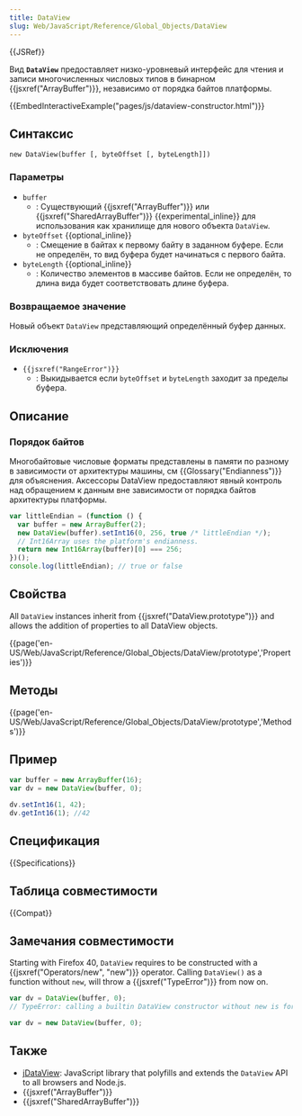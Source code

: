 ```yaml
---
title: DataView
slug: Web/JavaScript/Reference/Global_Objects/DataView
---
```


{{JSRef}}

Вид **`DataView`** предоставляет низко-уровневый интерфейс для чтения и записи многочисленных числовых типов в бинарном {{jsxref("ArrayBuffer")}}, независимо от порядка байтов платформы.

{{EmbedInteractiveExample("pages/js/dataview-constructor.html")}}

## Синтаксис

```
new DataView(buffer [, byteOffset [, byteLength]])
```

### Параметры

- `buffer`
  - : Существующий {{jsxref("ArrayBuffer")}} или {{jsxref("SharedArrayBuffer")}} {{experimental_inline}} для использования как хранилище для нового объекта `DataView`.
- `byteOffset` {{optional_inline}}
  - : Смещение в байтах к первому байту в заданном буфере. Если не определён, то вид буфера будет начинаться с первого байта.
- `byteLength` {{optional_inline}}
  - : Количество элементов в массиве байтов. Если не определён, то длина вида будет соответствовать длине буфера.

### Возвращаемое значение

Новый объект `DataView` представляющий определённый буфер данных.

### Исключения

- `{{jsxref("RangeError")}}`
  - : Выкидывается если `byteOffset` и `byteLength` заходит за пределы буфера.

## Описание

### Порядок байтов

Многобайтовые числовые форматы представлены в памяти по разному в зависимости от архитектуры машины, см {{Glossary("Endianness")}} для объяснения. Аксессоры DataView предоставляют явный контроль над обращением к данным вне зависимости от порядка байтов архитектуры платформы.

```js
var littleEndian = (function () {
  var buffer = new ArrayBuffer(2);
  new DataView(buffer).setInt16(0, 256, true /* littleEndian */);
  // Int16Array uses the platform's endianness.
  return new Int16Array(buffer)[0] === 256;
})();
console.log(littleEndian); // true or false
```

## Свойства

All `DataView` instances inherit from {{jsxref("DataView.prototype")}} and allows the addition of properties to all DataView objects.

{{page('en-US/Web/JavaScript/Reference/Global_Objects/DataView/prototype','Properties')}}

## Методы

{{page('en-US/Web/JavaScript/Reference/Global_Objects/DataView/prototype','Methods')}}

## Пример

```js
var buffer = new ArrayBuffer(16);
var dv = new DataView(buffer, 0);

dv.setInt16(1, 42);
dv.getInt16(1); //42
```

## Спецификация

{{Specifications}}

## Таблица совместимости

{{Compat}}

## Замечания совместимости

Starting with Firefox 40, `DataView` requires to be constructed with a {{jsxref("Operators/new", "new")}} operator. Calling `DataView()` as a function without `new`, will throw a {{jsxref("TypeError")}} from now on.

```js example-bad
var dv = DataView(buffer, 0);
// TypeError: calling a builtin DataView constructor without new is forbidden
```

```js example-good
var dv = new DataView(buffer, 0);
```

## Также

- [jDataView](https://github.com/jDataView/jDataView): JavaScript library that polyfills and extends the `DataView` API to all browsers and Node.js.
- {{jsxref("ArrayBuffer")}}
- {{jsxref("SharedArrayBuffer")}}
